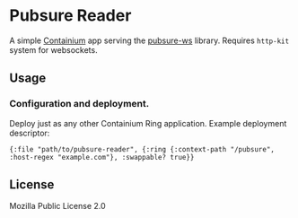# Pubsure Reader

A simple [Containium](https://github.com/containium/containium) app serving the [pubsure-ws](https://github.com/touch/pubsure-ws) library.
Requires `http-kit` system for websockets.


## Usage

### Configuration and deployment.

Deploy just as any other Containium Ring application.
Example deployment descriptor:

```
{:file "path/to/pubsure-reader", {:ring {:context-path "/pubsure", :host-regex "example.com"}, :swappable? true}}
```


## License

Mozilla Public License 2.0
